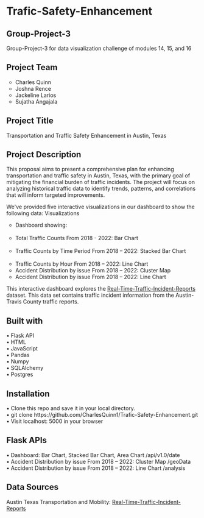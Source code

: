 # Trafic-Safety-Enhancement

<h2>Group-Project-3</h2>
<p>Group-Project-3 for data visualization challenge of modules 14, 15, and 16</p>

<h2>Project Team</h2>
<ul style="list-style-type:circle;">
<li>Charles Quinn</li>
<li>Joshna Rence</li>
<li>Jackeline Larios</li>
<li>Sujatha Angajala</li>
</ul>

<h2>Project Title</h2>
<p>Transportation and Traffic Safety Enhancement in Austin, Texas</p>

<h2>Project Description</h2>
<p>This proposal aims to present a comprehensive plan for enhancing transportation and traffic safety in Austin, Texas, with the primary goal of mitigating the financial burden of traffic incidents. The project will focus on analyzing historical traffic data to identify trends, patterns, and correlations that will inform targeted improvements.</p>

<p>We've provided five interactive visualizations in our dashboard to show the following data:
Visualizations</p>

<ul style="list-style-type:circle;">
<li>Dashboard showing:</li>
&emsp;&emsp;<li>Total Traffic Counts From 2018 - 2022: Bar Chart</li>
&emsp;&emsp;<li>Traffic Counts by Time Period From 2018 – 2022: Stacked Bar Chart</li>
&emsp;&emsp;<li>Traffic Counts by Hour From 2018 – 2022: Line Chart</li>
<li>Accident Distribution by issue From 2018 – 2022: Cluster Map</li>
<li>Accident Distribution by issue From 2018 – 2022: Line Chart</li>
</ul>
<p>This interactive dashboard explores the <a href="https://data.austintexas.gov/Transportation-and-Mobility/Real-Time-Traffic-Incident-Reports/dx9v-zd7x">Real-Time-Traffic-Incident-Reports</a> dataset. This data set contains traffic incident information from the Austin-Travis County traffic reports.</p>

<h2>Built with</h2>
•	Flask API<br>
•	HTML<br>
•	JavaScript<br>
•	Pandas<br>
•	Numpy<br>
•	SQLAlchemy<br>
•	Postgres<br>

<h2>Installation</h2>
•	Clone this repo and save it in your local directory.<br>
•	git clone https://github.com/CharlesQuinn1/Trafic-Safety-Enhancement.git<br>
•	Visit localhost: 5000 in your browser<br>

<h2>Flask APIs</h2>
•	Dashboard: Bar Chart, Stacked Bar Chart, Area Chart /api/v1.0/date<br>
•	Accident Distribution by issue From 2018 – 2022: Cluster Map /geoData<br>
•	Accident Distribution by issue From 2018 – 2022: Line Chart /analysis<br>

<h2>Data Sources</h2>
<p>Austin Texas Transportation and Mobility: <a href="https://data.austintexas.gov/Transportation-and-Mobility/Real-Time-Traffic-Incident-Reports/dx9v-zd7x">Real-Time-Traffic-Incident-Reports</a></p>
